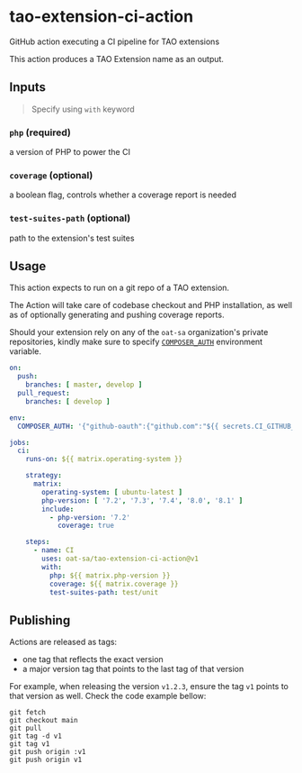 # tao-extension-ci-action
GitHub action executing a CI pipeline for TAO extensions

This action produces a TAO Extension name as an output.

## Inputs

> Specify using `with` keyword

### `php` (required)

a version of PHP to power the CI

### `coverage` (optional)

a boolean flag, controls whether a coverage report is needed

### `test-suites-path` (optional)

path to the extension's test suites

## Usage

This action expects to run on a git repo of a TAO extension.

The Action will take care of codebase checkout and PHP installation,
as well as of optionally generating and pushing coverage reports.

Should your extension rely on any of the `oat-sa` organization's private repositories,
kindly make sure to specify [`COMPOSER_AUTH`](https://getcomposer.org/doc/03-cli.md#composer-auth) environment variable.

```yaml
on:
  push:
    branches: [ master, develop ]
  pull_request:
    branches: [ develop ]

env:
  COMPOSER_AUTH: '{"github-oauth":{"github.com":"${{ secrets.CI_GITHUB_TOKEN }}"}}'

jobs:
  ci:
    runs-on: ${{ matrix.operating-system }}

    strategy:
      matrix:
        operating-system: [ ubuntu-latest ]
        php-version: [ '7.2', '7.3', '7.4', '8.0', '8.1' ]
        include:
          - php-version: '7.2'
            coverage: true

    steps:
      - name: CI
        uses: oat-sa/tao-extension-ci-action@v1
        with:
          php: ${{ matrix.php-version }}
          coverage: ${{ matrix.coverage }}
          test-suites-path: test/unit

```

## Publishing

Actions are released as tags:
- one tag that reflects the exact version
- a major version tag that points to the last tag of that version

For example, when releasing the version `v1.2.3`, ensure the tag `v1` points to that version as well. 
Check the code example bellow:  

```shell
git fetch
git checkout main
git pull
git tag -d v1
git tag v1
git push origin :v1
git push origin v1
```
